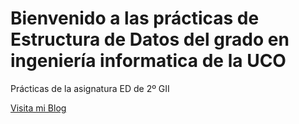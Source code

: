 # Bienvenido a las prácticas de Estructura de Datos del grado en ingeniería informatica de la UCO

Prácticas de la asignatura ED de 2º GII

[Visita mi Blog](http://www.re-design.es)
